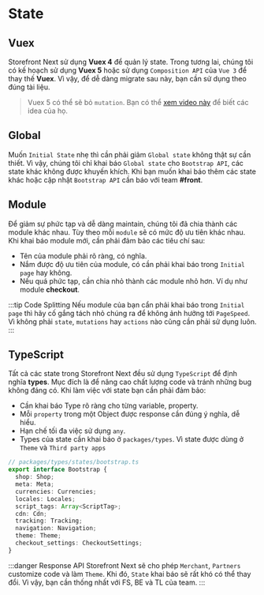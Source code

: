 # State

## Vuex
Storefront Next sử dụng **Vuex 4** để quản lý state.
Trong tương lai, chúng tôi có kế hoạch sử dụng **Vuex 5** hoặc sử dụng `Composition API` của `Vue 3` để thay thế **Vuex**.
Vì vậy, để dễ dàng migrate sau này, bạn cần sử dụng theo đúng tài liệu.

> Vuex 5 có thể sẽ bỏ `mutation`. Bạn có thể [xem video này](https://www.youtube.com/watch?v=l1AkkVEa4ZM) để biết các idea của họ.

## Global
Muốn `Initial State` nhẹ thì cần phải giảm `Global state` không thật sự cần thiết. Vì vậy, chúng tôi
chỉ khai báo `Global state` cho `Bootstrap API`, các state khác không được khuyến khích. Khi bạn muốn khai báo thêm
các state khác hoặc cập nhật `Bootstrap API` cần báo với team **#front**.

## Module
Để giảm sự phức tạp và dễ dàng maintain, chúng tôi đã chia thành các module khác nhau. Tùy theo
mỗi `module` sẽ có mức độ ưu tiên khác nhau. Khi khai báo module mới, cần phải đảm bảo các tiêu chí sau:

- Tên của module phải rõ ràng, có nghĩa.
- Nắm được độ ưu tiên của module, có cần phải khai báo trong `Initial page` hay không.
- Nếu quá phức tạp, cần chia nhỏ thành các module nhỏ hơn. Ví dụ như module **checkout**.

:::tip Code Splitting
Nếu module của bạn cẩn phải khai báo trong `Initial page` thì hãy cố gắng tách nhỏ chúng ra để không
ảnh hưởng tới `PageSpeed`. Vì không phải `state`, `mutations` hay `actions` nào cũng cần phải sử dụng luôn.
:::

## TypeScript
Tất cả các state trong Storefront Next đều sử dụng `TypeScript` để định nghĩa **types**.
Mục đích là để nâng cao chất lượng code và tránh những bug không đáng có. Khi làm việc với state
bạn cần phải đảm bảo:

- Cần khai báo Type rõ ràng cho từng variable, property.
- Mỗi `property` trong một Object được response cần đúng ý nghĩa, dễ hiểu.
- Hạn chế tối đa việc sử dụng `any`.
- Types của state cần khai báo ở `packages/types`. Vì state được dùng ở `Theme` và `Third party apps`

```typescript
// packages/types/states/bootstrap.ts
export interface Bootstrap {
  shop: Shop;
  meta: Meta;
  currencies: Currencies;
  locales: Locales;
  script_tags: Array<ScriptTag>;
  cdn: Cdn;
  tracking: Tracking;
  navigation: Navigation;
  theme: Theme;
  checkout_settings: CheckoutSettings;
}
```

:::danger Response API
Storefront Next sẽ cho phép `Merchant`, `Partners` customize code và làm `Theme`. Khi đó, `State` khai báo sẽ rất khó có thể thay đổi. Vì vậy, bạn cần thống nhất với FS, BE và TL của team.
:::
